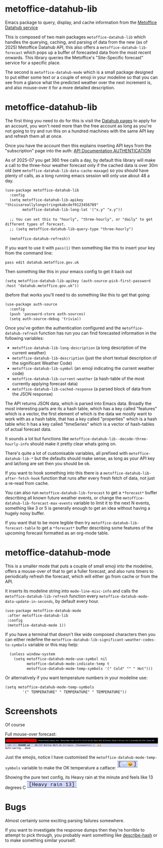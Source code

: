 # metoffice-datahub-lib
Emacs package to query, display, and cache information from the [Metoffice Datahub service](https://www.metoffice.gov.uk/services/data/met-office-weather-datahub)

This is composed of two main packages `metoffice-datahub-lib` which handles the querying, caching, and parsing of data from the new (as of 2025) Metoffice Datahub API, this also offers a `metoffice-datahub-lib-forecast` which pops up a buffer of forecasted data from the most recent onwards.  This library queries the Metoffice's "Site-Specific forecast" service for a specific place.

The second is `metoffice-datahub-mode` which is a small package designed to put either some text or a couple of emoji in your modeline so that you can see from a glance what the predicted weather over the next increment is, and also mouse-over it for a more detailed description.


# metoffice-datahub-lib

The first thing you need to do for this is visit the [Datahub pages](https://datahub.metoffice.gov.uk/) to apply for an account, you won't need more than the free account as long as you're not going to try and run this on a hundred machines with the same API key and refresh them all at once.

Once you have the account then this explains inserting API keys from the "subscription" page into the auth: [API Documentation AUTHENTICATION](https://datahub.metoffice.gov.uk/docs/f/category/site-specific/type/site-specific/api-documentation#auth)

As of 2025-07 you get 360 free calls a day, by default this library will make a call to the three-hour weather forecast only if the cached data is over 30m old  (see `metoffice-datahub-lib-data-cache-maxage`) so you should have plenty of calls, as a long running emacs session will only use about 48 a day.

```
(use-package metoffice-datahub-lib
  :config
  (setq metoffice-datahub-lib-apikey "thisisareallylongstringokabcdef0123456789"
        metoffice-datahub-lib-long-lat '("x.y" "x.y"))

  ;; You can set this to "hourly", "three-hourly", or "daily" to get different types of forecast.
  ;; (setq metoffice-datahub-lib-query-type "three-hourly")

  (metoffice-datahub-refresh))
```

If you want to use it with `pass(1)` then something like this to insert your key from the command line: 

```
pass edit datahub.metoffice.gov.uk
```

Then something like this in your emacs config to get it back out

```
(setq metoffice-datahub-lib-apikey (auth-source-pick-first-password :host "datahub.metoffice.gov.uk"))
```

(before that works you'll need to do something like this to get that going:

```
(use-package auth-source
  :config
  (push 'password-store auth-sources)
  (setq auth-source-debug 'trivia))
```

Once you've gotten the authentication configured and the `metoffice-datahub-refresh` function has run you can find forecasted information in the following variables:

* `metoffice-datahub-lib-long-description` (a long description of the current weather)
* `metoffice-datahub-lib-description` (just the short textual description of the significant Weather Code)
* `metoffice-datahub-lib-symbol` (an emoji indicating the current weather code)
* `metoffice-datahub-lib-current-weather` (a hash-table of the most currently applying forecast data)
* `metoffice-datahub-lib-cached-response` (a parsed block of data from the JSON response)

The API returns JSON data, which is parsed into Emacs data.  Broadly the most interesting parts are its a hash table, which has a key called "features" which is a vector, the first element of which is the data we mostly want to work with as a hash table, that has a key called "properties" which is a hash table whic h has a key called "timeSeries" which is a vector of hash-tables of actual forecast data.

It sounds a lot but functions like `metoffice-datahub-lib--decode-three-hourly-info` should make it pretty clear whats going on.

There's quite a lot of customisable variables, all prefixed with `metoffice-datahub-lib-*` but the defaults should make sense, as long as your API key and lat/long are set then you should be ok.

If you want to hook something into this there is a `metoffice-datahub-lib-after-fetch-hook` function that runs after every fresh fetch of data, not just a re-read from cache.

You can also run `metoffice-datahub-lib-forecast` to get a `*forecast*` buffer describing all known future weather events, or change the `metoffice-datahub-lib-forecast-max-events` variable to limit it to the next N events, something like 3 or 5 is generally enough to get an idea without having a hugely noisy buffer.

If you want that to be more legible then try `metoffice-datahub-lib-forecast-table` to get a `*forecast*` buffer describing some features of the upcoming forecast formatted as an org-mode table.


# metoffice-datahub-mode

This is a smaller mode that puts a couple of small emoji into the modeline, offers a mouse-over of that to get a fuller forecast, and also runs timers to periodically refresh the forecast, which will either go from cache or from the API.

It inserts its modeline string into `mode-line-misc-info` and calls the `metoffice-datahub-lib-refresh` function every `metoffice-datahub-mode-data-update-in-seconds`, by default every hour.

```
(use-package metoffice-datahub-mode
 :after metoffice-datahub-lib
 :config
 (metoffice-datahub-mode 1))
```

If you have a terminal that doesn't like wide composed characters then you can either redefine the `metoffice-datahub-lib-significant-weather-codes-to-symbols` variable or this may help:

```
  (unless window-system
    (setq metoffice-datahub-mode-use-symbol nil
          metoffice-datahub-mode-indicate-temp t
          metoffice-datahub-mode-temp-symbols '(" Cold" "" " Hot")))
```

Or alternatively if you want temperature numbers in your modeline use:

```
(setq metoffice-datahub-mode-temp-symbols
        '(" TEMPERATURE" " TEMPERATURE" " TEMPERATURE"))
```


# Screenshots

Of course

Full mouse-over forecast: 
![Image showing a rainy face emoji and a catface emoji with a description of the rain in a long popup from the modeline](https://github.com/twitchy-ears/metoffice-datahub-lib/blob/assets/metoffice-datahub-lib-mouseover.png)

Just the emojis, notice I have customised the `metoffice-datahub-mode-temp-symbols` variable to make the OK temperature a catface: 
![Image showing a rainy face emoji and a catface emoji](https://github.com/twitchy-ears/metoffice-datahub-lib/blob/assets/metoffice-datahub-lib-just-emoji.png)

Showing the pure text config, its Heavy rain at the minute and feels like 13 degrees C
![Image showing the text "Heavy rain 13"](https://github.com/twitchy-ears/metoffice-datahub-lib/blob/assets/metoffice-datahub-lib-just-text.png)



# Bugs

Almost certainly some exciting parsing failures somewhere.

If you want to investigate the response dumps then they're horrible to attempt to pick through, you probably want something like [describe-hash](https://github.com/Junker/describe-hash) or to make something similar yourself.
